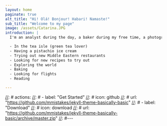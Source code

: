 ```yaml
---
layout: home
paginate: true
alt_title: "Hi! Olá! Bonjour! Habari! Namaste!"
sub_title: "Welcome to my page"
image: /assets/Catarina.JPG
introduction: |
  I'm an analyst during the day, a baker during my free time, a photographer when I'm roaming around the world and a lifetime student. I was born in Lisbon with a passion to discover the world. For most of my life I lived in one of the most sunny and welcoming cities in the world. I've spent time in the land of pasta and gelato and the land of whisky and kilts. Now based in one of the most diverse cities in the world - London. No matter where I am, in my spare time you can find me:

  - In the tea isle (green tea lover)
  - Having a pistachio ice cream
  - Trying out new Middle Eastern restaurants
  - Looking for new recipes to try out
  - Exploring the world
  - Baking
  - Looking for flights
  - Reading

---
```

[//]: #
[//]: # actions:
[//]: #  - label: "Get Started"
[//]: #    icon: github
[//]: #    url: "https://github.com/mmistakes/jekyll-theme-basically-basic"
[//]: #  - label: "Download"
[//]: #    icon: download
[//]: #    url: "https://github.com/mmistakes/jekyll-theme-basically-basic/archive/master.zip"
 [//]: #---
